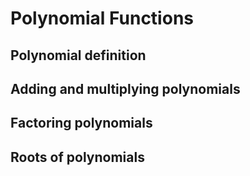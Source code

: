 # Polynomial Functions

## Polynomial definition

## Adding and multiplying polynomials

## Factoring polynomials

## Roots of polynomials

